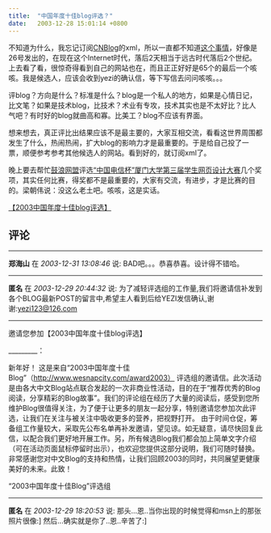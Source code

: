```yaml
---
title:  "中国年度十佳blog评选？"
date:   2003-12-28 15:01:14 +0800
---
```


不知道为什么，我忘记订阅[CNBlog](http://cnblog.org/blog/)的xml，所以一直都不知道[这个事情](http://www.cnblog.org/blog/archives/2003_12_21_cnblog_archive.html#107241099534959539)，好像是26号发出的，在现在这个Internet时代，落后2天相当于远古时代落后2个世纪。上去看了看，很惊奇得看到自己的网站也在，而且正正好好是65个的最后一个咳咳。我是候选人，应该会收到yezi的确认信，等下写信去问问咳咳。。。  

评blog？方向是什么？标准是什么？blog是一个私人的地方，如果是心情日记，比文笔？如果是技术blog，比技术？术业有专攻，技术其实也是不太好比？比人气吧？有时好的blog就曲高和寡。比美工？blog不应该有界面。  

想来想去，真正评比出结果应该不是最主要的，大家互相交流，看看这世界周围都发生了什么，热闹热闹，扩大blog的影响力才是最重要的。于是给自己投了一票，顺便参考参考其他候选人的网站。看到好的，就订阅xml了。  

晚上要去帮忙[鼓浪网盟](http://home.xmu.edu.cn)评选[“中国电信杯”厦门大学第三届学生网页设计大赛](http://home2.xmu.edu.cn/match/)几个奖项，其实任何比赛，得奖都不是最重要的，大家有交流，有进步，才是比赛的目的。梁朝伟说：没这么老土吧。咳咳，这是实话。  

[【2003中国年度十佳blog评选】](http://www.wesnapcity.com/award2003/index.php)  


## 评论

*****
**郑海山** 在 *2003-12-31 13:08:46* 说: BAD吧。。。恭喜恭喜。设计得不错哈。

*****
**匿名** 在 *2003-12-29 20:44:32* 说: 为了减轻评选组的工作量,我们将邀请信补发到各个BLOG最新POST的留言中,希望主人看到后给YEZI发信确认,谢谢:yezi123@126.com

----------------------------

邀请您参加【2003中国年度十佳blog评选】

_________：

新年好！
这是来自“2003中国年度十佳Blog”（http://www.wesnapcity.com/award2003） 评选组的邀请信。此次活动是由各大中文Blog站点联合发起的一次非商业性活动，目的在于“推荐优秀的Blog阅读，分享精彩的Blog故事”。我们的评论组在经历了大量的阅读后，感受到您所维护Blog很值得关注，为了便于让更多的朋友一起分享，特别邀请您参加次此评选，让我们在关注与被关注中吸收更多的营养，把视野打开。
由于时间仓促，筹备组工作量较大，采取先公布名单再补发邀请，望见谅。如无疑意，请尽快回复此信，以配合我们更好地开展工作。另，所有候选Blog我们都会加上简单文字介绍（可在活动页面鼠标停留时出示），也欢迎您提供这部分说明，我们可随时替换。
非常感谢您对中文Blog的支持和热情，让我们回顾2003的同时，共同展望更健康美好的未来。此致！

“2003中国年度十佳Blog”评选组




*****
**匿名** 在 *2003-12-29 18:20:53* 说: 那头...恩..当你出现的时候觉得和msn上的那张照片很像:]
然后...确实就是你了..恩..辛苦了:]

